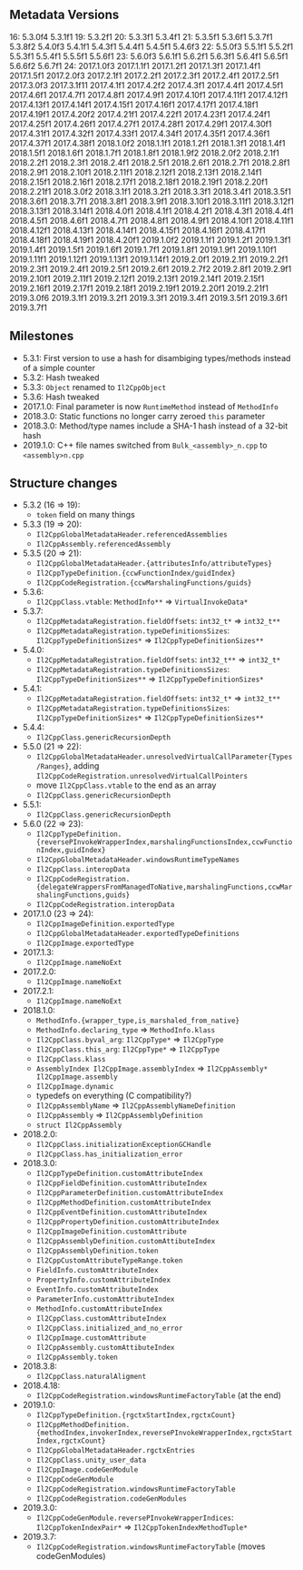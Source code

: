 ## Metadata Versions

16:
    5.3.0f4
    5.3.1f1
19:
    5.3.2f1
20:
    5.3.3f1
    5.3.4f1
21:
    5.3.5f1
    5.3.6f1
    5.3.7f1
    5.3.8f2
    5.4.0f3
    5.4.1f1
    5.4.3f1
    5.4.4f1
    5.4.5f1
    5.4.6f3
22:
    5.5.0f3
    5.5.1f1
    5.5.2f1
    5.5.3f1
    5.5.4f1
    5.5.5f1
    5.5.6f1
23:
    5.6.0f3
    5.6.1f1
    5.6.2f1
    5.6.3f1
    5.6.4f1
    5.6.5f1
    5.6.6f2
    5.6.7f1
24:
    2017.1.0f3
    2017.1.1f1
    2017.1.2f1
    2017.1.3f1
    2017.1.4f1
    2017.1.5f1
    2017.2.0f3
    2017.2.1f1
    2017.2.2f1
    2017.2.3f1
    2017.2.4f1
    2017.2.5f1
    2017.3.0f3
    2017.3.1f11
    2017.4.1f1
    2017.4.2f2
    2017.4.3f1
    2017.4.4f1
    2017.4.5f1
    2017.4.6f1
    2017.4.7f1
    2017.4.8f1
    2017.4.9f1
    2017.4.10f1
    2017.4.11f1
    2017.4.12f1
    2017.4.13f1
    2017.4.14f1
    2017.4.15f1
    2017.4.16f1
    2017.4.17f1
    2017.4.18f1
    2017.4.19f1
    2017.4.20f2
    2017.4.21f1
    2017.4.22f1
    2017.4.23f1
    2017.4.24f1
    2017.4.25f1
    2017.4.26f1
    2017.4.27f1
    2017.4.28f1
    2017.4.29f1
    2017.4.30f1
    2017.4.31f1
    2017.4.32f1
    2017.4.33f1
    2017.4.34f1
    2017.4.35f1
    2017.4.36f1
    2017.4.37f1
    2017.4.38f1
    2018.1.0f2
    2018.1.1f1
    2018.1.2f1
    2018.1.3f1
    2018.1.4f1
    2018.1.5f1
    2018.1.6f1
    2018.1.7f1
    2018.1.8f1
    2018.1.9f2
    2018.2.0f2
    2018.2.1f1
    2018.2.2f1
    2018.2.3f1
    2018.2.4f1
    2018.2.5f1
    2018.2.6f1
    2018.2.7f1
    2018.2.8f1
    2018.2.9f1
    2018.2.10f1
    2018.2.11f1
    2018.2.12f1
    2018.2.13f1
    2018.2.14f1
    2018.2.15f1
    2018.2.16f1
    2018.2.17f1
    2018.2.18f1
    2018.2.19f1
    2018.2.20f1
    2018.2.21f1
    2018.3.0f2
    2018.3.1f1
    2018.3.2f1
    2018.3.3f1
    2018.3.4f1
    2018.3.5f1
    2018.3.6f1
    2018.3.7f1
    2018.3.8f1
    2018.3.9f1
    2018.3.10f1
    2018.3.11f1
    2018.3.12f1
    2018.3.13f1
    2018.3.14f1
    2018.4.0f1
    2018.4.1f1
    2018.4.2f1
    2018.4.3f1
    2018.4.4f1
    2018.4.5f1
    2018.4.6f1
    2018.4.7f1
    2018.4.8f1
    2018.4.9f1
    2018.4.10f1
    2018.4.11f1
    2018.4.12f1
    2018.4.13f1
    2018.4.14f1
    2018.4.15f1
    2018.4.16f1
    2018.4.17f1
    2018.4.18f1
    2018.4.19f1
    2018.4.20f1
    2019.1.0f2
    2019.1.1f1
    2019.1.2f1
    2019.1.3f1
    2019.1.4f1
    2019.1.5f1
    2019.1.6f1
    2019.1.7f1
    2019.1.8f1
    2019.1.9f1
    2019.1.10f1
    2019.1.11f1
    2019.1.12f1
    2019.1.13f1
    2019.1.14f1
    2019.2.0f1
    2019.2.1f1
    2019.2.2f1
    2019.2.3f1
    2019.2.4f1
    2019.2.5f1
    2019.2.6f1
    2019.2.7f2
    2019.2.8f1
    2019.2.9f1
    2019.2.10f1
    2019.2.11f1
    2019.2.12f1
    2019.2.13f1
    2019.2.14f1
    2019.2.15f1
    2019.2.16f1
    2019.2.17f1
    2019.2.18f1
    2019.2.19f1
    2019.2.20f1
    2019.2.21f1
    2019.3.0f6
    2019.3.1f1
    2019.3.2f1
    2019.3.3f1
    2019.3.4f1
    2019.3.5f1
    2019.3.6f1
    2019.3.7f1

## Milestones

- 5.3.1: First version to use a hash for disambiging types/methods instead of a simple counter
- 5.3.2: Hash tweaked
- 5.3.3: `Object` renamed to `Il2CppObject`
- 5.3.6: Hash tweaked
- 2017.1.0: Final parameter is now `RuntimeMethod` instead of `MethodInfo`
- 2018.3.0: Static functions no longer carry zeroed `this` parameter
- 2018.3.0: Method/type names include a SHA-1 hash instead of a 32-bit hash
- 2019.1.0: C++ file names switched from `Bulk_<assembly>_n.cpp` to `<assembly>n.cpp`

## Structure changes

- 5.3.2 (16 => 19):
    + `token` field on many things
- 5.3.3 (19 => 20):
    + `Il2CppGlobalMetadataHeader.referencedAssemblies`
    + `Il2CppAssembly.referencedAssembly`
- 5.3.5 (20 => 21):
    + `Il2CppGlobalMetadataHeader.{attributesInfo/attributeTypes}`
    + `Il2CppTypeDefinition.{ccwFunctionIndex/guidIndex}`
    + `Il2CppCodeRegistration.{ccwMarshalingFunctions/guids}`
- 5.3.6:
    * `Il2CppClass.vtable`: `MethodInfo**` => `VirtualInvokeData*`
- 5.3.7:
    * `Il2CppMetadataRegistration.fieldOffsets`: `int32_t*` => `int32_t**`
    * `Il2CppMetadataRegistration.typeDefinitionsSizes`: `Il2CppTypeDefinitionSizes*` => `Il2CppTypeDefinitionSizes**`
- 5.4.0:
    * `Il2CppMetadataRegistration.fieldOffsets`: `int32_t**` => `int32_t*`
    * `Il2CppMetadataRegistration.typeDefinitionsSizes`: `Il2CppTypeDefinitionSizes**` => `Il2CppTypeDefinitionSizes*`
- 5.4.1:
    * `Il2CppMetadataRegistration.fieldOffsets`: `int32_t*` => `int32_t**`
    * `Il2CppMetadataRegistration.typeDefinitionsSizes`: `Il2CppTypeDefinitionSizes*` => `Il2CppTypeDefinitionSizes**`
- 5.4.4:
    + `Il2CppClass.genericRecursionDepth`
- 5.5.0 (21 => 22):
    + `Il2CppGlobalMetadataHeader.unresolvedVirtualCallParameter{Types/Ranges}`, adding `Il2CppCodeRegistration.unresolvedVirtualCallPointers`
    * move `Il2CppClass.vtable` to the end as an array
    - `Il2CppClass.genericRecursionDepth`
- 5.5.1:
    + `Il2CppClass.genericRecursionDepth`
- 5.6.0 (22 => 23):
    - `Il2CppTypeDefinition.{reversePInvokeWrapperIndex,marshalingFunctionsIndex,ccwFunctionIndex,guidIndex}`
    + `Il2CppGlobalMetadataHeader.windowsRuntimeTypeNames`
    + `Il2CppClass.interopData`
    - `Il2CppCodeRegistration.{delegateWrappersFromManagedToNative,marshalingFunctions,ccwMarshalingFunctions,guids}`
    + `Il2CppCodeRegistration.interopData`
- 2017.1.0 (23 => 24):
    + `Il2CppImageDefinition.exportedType`
    + `Il2CppGlobalMetadataHeader.exportedTypeDefinitions`
    + `Il2CppImage.exportedType`
- 2017.1.3:
    + `Il2CppImage.nameNoExt`
- 2017.2.0:
    - `Il2CppImage.nameNoExt`
- 2017.2.1:
    + `Il2CppImage.nameNoExt`
- 2018.1.0:
    + `MethodInfo.{wrapper_type,is_marshaled_from_native}`
    * `MethodInfo.declaring_type` => `MethodInfo.klass`
    * `Il2CppClass.byval_arg`: `Il2CppType*` => `Il2CppType`
    * `Il2CppClass.this_arg`: `Il2CppType*` => `Il2CppType`
    + `Il2CppClass.klass`
    * `AssemblyIndex Il2CppImage.assemblyIndex` => `Il2CppAssembly* Il2CppImage.assembly`
    + `Il2CppImage.dynamic`
    * typedefs on everything (C compatibility?)
    * `Il2CppAssemblyName` => `Il2CppAssemblyNameDefinition`
    * `Il2CppAssembly` => `Il2CppAssemblyDefinition`
    + `struct Il2CppAssembly`
- 2018.2.0:
    + `Il2CppClass.initializationExceptionGCHandle`
    + `Il2CppClass.has_initialization_error`
- 2018.3.0:
    - `Il2CppTypeDefinition.customAttributeIndex`
    - `Il2CppFieldDefinition.customAttributeIndex`
    - `Il2CppParameterDefinition.customAttributeIndex`
    - `Il2CppMethodDefinition.customAttributeIndex`
    - `Il2CppEventDefinition.customAttributeIndex`
    - `Il2CppPropertyDefinition.customAttributeIndex`
    + `Il2CppImageDefinition.customAttribute`
    - `Il2CppAssemblyDefinition.customAttibuteIndex`
    + `Il2CppAssemblyDefinition.token`
    + `Il2CppCustomAttributeTypeRange.token`
    - `FieldInfo.customAttributeIndex`
    - `PropertyInfo.customAttributeIndex`
    - `EventInfo.customAttributeIndex`
    - `ParameterInfo.customAttributeIndex`
    - `MethodInfo.customAttributeIndex`
    - `Il2CppClass.customAttributeIndex`
    + `Il2CppClass.initialized_and_no_error`
    + `Il2CppImage.customAttribute`
    - `Il2CppAssembly.customAttibuteIndex`
    + `Il2CppAssembly.token`
- 2018.3.8:
    + `Il2CppClass.naturalAligment`
- 2018.4.18:
    + `Il2CppCodeRegistration.windowsRuntimeFactoryTable` (at the end)
- 2019.1.0:
    - `Il2CppTypeDefinition.{rgctxStartIndex,rgctxCount}`
    - `Il2CppMethodDefinition.{methodIndex,invokerIndex,reversePInvokeWrapperIndex,rgctxStartIndex,rgctxCount}`
    - `Il2CppGlobalMetadataHeader.rgctxEntries`
    + `Il2CppClass.unity_user_data`
    + `Il2CppImage.codeGenModule`
    + `Il2CppCodeGenModule`
    - `Il2CppCodeRegistration.windowsRuntimeFactoryTable`
    + `Il2CppCodeRegistration.codeGenModules`
- 2019.3.0:
    * `Il2CppCodeGenModule.reversePInvokeWrapperIndices`: `Il2CppTokenIndexPair*` => `Il2CppTokenIndexMethodTuple*`
- 2019.3.7:
    + `Il2CppCodeRegistration.windowsRuntimeFactoryTable` (moves codeGenModules)
